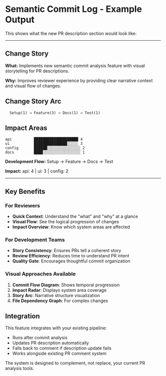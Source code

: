 # Semantic Commit Log - Example Output

This shows what the new PR description section would look like:

---

## Change Story

**What:** Implements new semantic commit analysis feature with visual storytelling for PR descriptions.

**Why:** Improves reviewer experience by providing clear narrative context and visual flow of changes.

## Change Story Arc
```
  Setup(1) → Feature(3) → Docs(1) → Test(1)
```

## Impact Areas
```
api          ████████████████████ 4
ui           ███████████████░░░░░ 3
config       ██████░░░░░░░░░░░░░░░ 2
docs         ████░░░░░░░░░░░░░░░░░ 1
```

**Development Flow:** Setup → Feature → Docs → Test

**Impact:** api: 4 | ui: 3 | config: 2

---

## Key Benefits

### For Reviewers
- **Quick Context**: Understand the "what" and "why" at a glance
- **Visual Flow**: See the logical progression of changes
- **Impact Overview**: Know which system areas are affected

### For Development Teams
- **Story Consistency**: Ensures PRs tell a coherent story
- **Review Efficiency**: Reduces time to understand PR intent
- **Quality Gate**: Encourages thoughtful commit organization

### Visual Approaches Available

1. **Commit Flow Diagram**: Shows temporal progression
2. **Impact Radar**: Displays system area coverage  
3. **Story Arc**: Narrative structure visualization
4. **File Dependency Graph**: For complex changes

## Integration

This feature integrates with your existing pipeline:
- Runs after commit analysis
- Updates PR description automatically
- Falls back to comment if description update fails
- Works alongside existing PR comment system

The system is designed to complement, not replace, your current PR analysis tools.
